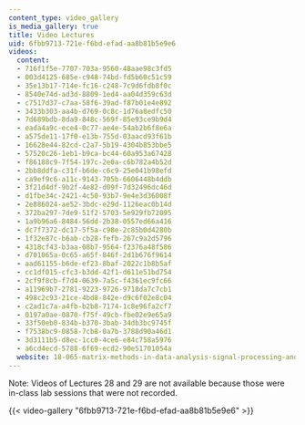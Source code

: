 ```yaml
---
content_type: video_gallery
is_media_gallery: true
title: Video Lectures
uid: 6fbb9713-721e-f6bd-efad-aa8b81b5e9e6
videos:
  content:
  - 716f1f5e-7707-703a-9560-48aae98c3fd5
  - 003d4125-685e-c948-74bd-fd5b60c51c59
  - 35e13b17-714e-fc16-c248-7c9d6fdb8f0c
  - 8540e74d-ad3d-8809-1ed4-aa04d359c63d
  - c7517d37-c7aa-58f6-39ad-f87b01e4e892
  - 3433b303-aa4b-d769-0c8c-1d76a8edfc50
  - 7d689bdb-8da9-848c-569f-85e93ce9b9d4
  - eada4a9c-ece4-0c77-ae4e-54ab2b6f8e6a
  - a575de11-17f0-e13b-755d-03aacd93f61b
  - 16628e44-82cd-c2a7-5b19-4304b853bbe5
  - 57520c26-1eb1-b9ca-bc44-60a953a67428
  - f86188c9-7f54-197c-2e0a-c6b782a4b52d
  - 2bb8ddfa-c31f-b6de-c6c9-25e041b98efd
  - ca9ef9c6-a11c-9143-705b-6606448b4ddb
  - 3f21d4df-9b2f-4e82-d09f-7d32496dc46d
  - d1fbe34c-2421-4c50-93b7-9e4e3d36008f
  - 2e886024-ae52-3bdc-e29d-1126eac0b14d
  - 372ba297-7de9-51f2-5703-5e929fb72095
  - 1a9b96a6-8484-56dd-2b38-0557ed66a416
  - dc7f7372-dc17-5f5a-c98e-2c85b0d4280b
  - 1f32e87c-b6ab-cb28-fefb-267c9a2d5796
  - 4318cf43-b3aa-08b7-9564-f2376a48f586
  - d701065a-0c65-a65f-846f-2d1b676f9614
  - aad61155-b6de-ef23-8baf-2022c1b8b5af
  - cc1df015-cfc3-b3dd-42f1-d611e51bd754
  - 2cf9f8cb-f7d4-0639-7a5c-f4361ec9fc66
  - a11969b7-2781-9223-9726-9718da7c7cb1
  - 498c2c93-21ce-4bd8-842e-d9c6f02e8c04
  - c2ad1c7a-a4fb-b2b8-7174-1c8e96fa2cf7
  - 0197a0ae-0870-f75f-49cb-fbe02e9e65a9
  - 33f50eb0-834b-b370-3bab-34db3bc9745f
  - f7538bc9-0858-7cb8-0a7b-3788d90a46d1
  - 3d3111b5-d8ec-1cc0-4ce6-e84c758a5976
  - a6cd4ecd-5788-6f69-ecd2-90e51701054a
  website: 18-065-matrix-methods-in-data-analysis-signal-processing-and-machine-learning-spring-2018
---
```


Note: Videos of Lectures 28 and 29 are not available because those were in-class lab sessions that were not recorded.

{{< video-gallery "6fbb9713-721e-f6bd-efad-aa8b81b5e9e6" >}}

